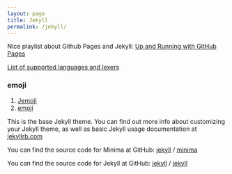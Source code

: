 ```yaml
---
layout: page
title: Jekyll
permalink: /jekyll/
---
```


Nice playlist about Github Pages and Jekyll:
[Up and Running with GitHub Pages](https://www.youtube.com/watch?v=EvYs1idcGnM&list=PLWzwUIYZpnJuT0sH4BN56P5oWTdHJiTNq&index=1)

[List of supported languages and lexers](https://github.com/rouge-ruby/rouge/wiki/List-of-supported-languages-and-lexers)

### emoji
  1. [Jemoji](https://github.com/jekyll/jemoji)
  2. [emoji](https://github.com/ikatyang/emoji-cheat-sheet/blob/master/README.md)

This is the base Jekyll theme. You can find out more info about customizing your Jekyll theme, as well as basic Jekyll usage documentation at [jekyllrb.com](https://jekyllrb.com/)

You can find the source code for Minima at GitHub:
[jekyll][jekyll-organization] /
[minima](https://github.com/jekyll/minima)

You can find the source code for Jekyll at GitHub:
[jekyll][jekyll-organization] /
[jekyll](https://github.com/jekyll/jekyll)


[jekyll-organization]: https://github.com/jekyll
